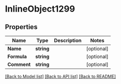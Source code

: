 # InlineObject1299

## Properties

Name | Type | Description | Notes
------------ | ------------- | ------------- | -------------
**Name** | **string** |  | [optional] 
**Formula** | **string** |  | [optional] 
**Comment** | **string** |  | [optional] 

[[Back to Model list]](../README.md#documentation-for-models) [[Back to API list]](../README.md#documentation-for-api-endpoints) [[Back to README]](../README.md)


